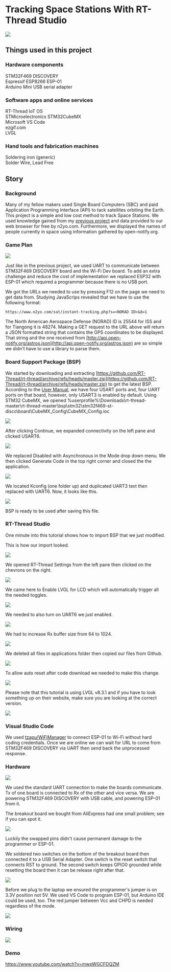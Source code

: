 # Tracking Space Stations With RT-Thread Studio
![](https://hackster.imgix.net/uploads/attachments/1493533/ezgif_com-gif-maker_(1)_ng6xGzwt4h.gif?auto=format%2Ccompress&gifq=35&w=900&h=675&fit=min&fm=mp4)
## Things used in this project
### Hardware components
STM32F469 DISCOVERY  
Espressif ESP8266 ESP-01  
Arduino Mini USB serial adapter  
### Software apps and online services
RT-Thread IoT OS  
STMicroelectronics STM32CubeMX  
Microsoft VS Code  
ezgif.com  
LVGL  
### Hand tools and fabrication machines
Soldering iron (generic)  
Solder Wire, Lead Free  
## Story

### Background

Many of my fellow makers used Single Board Computers (SBC) and paid Application Programming Interface (API) to tack satellites orbiting the Earth. This project is a simple and low cost method to track Space Stations. We used knowledge gained from my [previous project](https://www.hackster.io/abouhatab/using-rt-thread-studio-to-control-esp32-with-stm32f469-disco-117bdf) and data provided to our web browser for free by n2yo.com. Furthermore, we displayed the names of people currently in space using information gathered by open-notify.org.
### Game Plan

![](https://hackster.imgix.net/uploads/attachments/1493963/20220909_202853_VOpuTZfaTx.jpg?auto=compress%2Cformat&w=740&h=555&fit=max)

Just like in the previous project, we used UART to communicate between STM32F469 DISCOVERY board and the Wi-Fi Dev board. To add an extra challenge and reduce the cost of implementation we replaced ESP32 with ESP-01 which required a programmer because there is no USB port.

We got the URLs we needed to use by pressing F12 on the page we need to get data from. Studying JavaScrips revealed that we have to use the following format:

```
https://www.n2yo.com/sat/instant-tracking.php?s=<NORAD ID>&d=1
```

The North American Aerospace Defense (NORAD) ID is 25544 for ISS and for Tiangong it is 48274. Making a GET request to the URL above will return a JSON formatted string that contains the GPS coordinates to be displayed. That string and the one received from [http://api.open-notify.org/astros.json](http://api.open-notify.org/astros.json) are so simple we didn't have to use a library to parse them.
### Board Support Package (BSP)

We started by downloading and extracting [https://github.com/RT-Thread/rt-thread/archive/refs/heads/master.zip](https://github.com/RT-Thread/rt-thread/archive/refs/heads/master.zip) to get the latest BSP. According to the [User Manual,](https://www.st.com/resource/en/user_manual/um1932-discovery-kit-with-stm32f469ni-mcu-stmicroelectronics.pdf) we have four USART ports and, four UART ports on that board, however, only USART3 is enabled by default. Using STM32 CubeMX, we opened %userprofile%\Downloads\rt-thread-master\rt-thread-master\bsp\stm32\stm32f469-st-disco\board\CubeMX_Config\CubeMX_Config.ioc

![](https://hackster.imgix.net/uploads/attachments/1493474/image_iWCATBc1WD.png?auto=compress%2Cformat&w=740&h=555&fit=max)

After clicking Continue, we expanded connectivity on the left pane and clicked USART6.

![](https://hackster.imgix.net/uploads/attachments/1493476/image_gV307N3nFL.png?auto=compress%2Cformat&w=740&h=555&fit=max)

We replaced Disabled with Asynchronous in the Mode drop down menu. We then clicked Generate Code in the top right corner and closed the the application.

![](https://hackster.imgix.net/uploads/attachments/1493478/image_EBriBeYqBu.png?auto=compress%2Cformat&w=740&h=555&fit=max)

We located Kconfig (one folder up) and duplicated UART3 text then replaced with UART6. Now, it looks like this.

![](https://hackster.imgix.net/uploads/attachments/1493480/image_ODG0ZcYt7V.png?auto=compress%2Cformat&w=740&h=555&fit=max)

BSP is ready to be used after saving this file.

### RT-Thread Studio

One minute into this tutorial shows how to import BSP that we just modified.

This is how our import looked.

![](https://hackster.imgix.net/uploads/attachments/1493517/image_5JcVIetR4y.png?auto=compress%2Cformat&w=740&h=555&fit=max)

We opened RT-Thread Settings from the left pane then clicked on the chevrons on the right.

![](https://hackster.imgix.net/uploads/attachments/1493522/image_Mh90eN0Op1.png?auto=compress%2Cformat&w=740&h=555&fit=max)

We came here to Enable LVGL for LCD which will automatically trigger all the needed toggles.

![](https://hackster.imgix.net/uploads/attachments/1493523/image_3S01mgFIOR.png?auto=compress%2Cformat&w=740&h=555&fit=max)

We needed to also turn on UART6 we just enabled.

![](https://hackster.imgix.net/uploads/attachments/1493525/image_v36wDnKT7A.png?auto=compress%2Cformat&w=740&h=555&fit=max)

We had to increase Rx buffer size from 64 to 1024.

![](https://hackster.imgix.net/uploads/attachments/1493526/image_cYCzltFjMT.png?auto=compress%2Cformat&w=740&h=555&fit=max)

We deleted all files in applications folder then copied our files from Github.

![](https://hackster.imgix.net/uploads/attachments/1493772/image_ya93kb7RzP.png?auto=compress%2Cformat&w=740&h=555&fit=max)

To allow auto reset after code download we needed to make this change.

![](https://hackster.imgix.net/uploads/attachments/1493527/image_AZQoMR27L7.png?auto=compress%2Cformat&w=740&h=555&fit=max)

Please note that this tutorial is using LVGL v8.3.1 and if you have to look something up on their website, make sure you are looking at the correct version.

![](https://hackster.imgix.net/uploads/attachments/1493498/image_ZEiPbSuwp0.png?auto=compress%2Cformat&w=740&h=555&fit=max)

### Visual Studio Code

We used [tzapu/WiFiManager](https://github.com/tzapu/WiFiManager) to connect ESP-01 to Wi-Fi without hard coding credentials. Once we are online we can wait for URL to come from STM32F469 DISCOVERY via UART then send back the unprocessed response.

### Hardware

![](https://hackster.imgix.net/uploads/attachments/1493964/20220909_112949_7RjbrdlW54.jpg?auto=compress%2Cformat&w=740&h=555&fit=max)

We used the standard UART connection to make the boards communicate. Tx of one board is connected to Rx of the other and vice versa. We are powering STM32F469 DISCOVERY with USB cable, and powering ESP-01 from it.

The breakout board we bought from AliExpress had one small problem; see if you can spot it.

![](https://hackster.imgix.net/uploads/attachments/1493628/image_rThL588BW3.png?auto=compress%2Cformat&w=740&h=555&fit=max)

Luckily the swapped pins didn't cause permanent damage to the programmer or ESP-01.

We soldered two switches on the bottom of the breakout board then connected it to a USB Serial Adapter. One switch is the reset switch that connects RST to ground. The second switch keeps GPIO0 grounded while resetting the board then it can be release right after that.

![](https://hackster.imgix.net/uploads/attachments/1493627/image_VaIFXOHZhR.png?auto=compress%2Cformat&w=740&h=555&fit=max)

Before we plug to the laptop we ensured the programmer's jumper is on 3.3V position not 5V. We used VS Code to program ESP-01, but Arduino IDE could be used, too. The red jumper between Vcc and CHPD is needed regardless of the mode.

![](https://hackster.imgix.net/uploads/attachments/1493778/image_ZM1WaLc4kP.png?auto=compress%2Cformat&w=740&h=555&fit=max)

### Wiring
![](https://hackster.imgix.net/uploads/attachments/1493967/wiring_3PbbgH9o3S.jpg?auto=compress%2Cformat&w=1280&h=960&fit=max)
### Demo
https://www.youtube.com/watch?v=mwpWGCFDQZM
